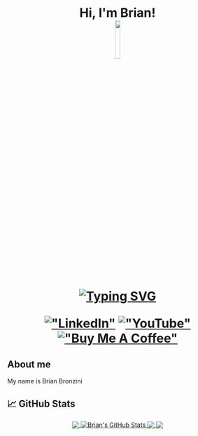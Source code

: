<!-- Main Header Section -->
<h1 align="center">

  Hi, I'm Brian!<br>
  <img align="center" width="15%" src="https://media.giphy.com/media/x6Mre19kM4Duf1op5P/giphy.gif">
  
  <p align="center" font="SFMono-Regular">
    <!-- Typing SVG by DenverCoder1 - https://github.com/DenverCoder1/readme-typing-svg -->
    <a href="https://github.com/DenverCoder1/readme-typing-svg">
      <img src="https://readme-typing-svg.demolab.com?font=&weight=700&size=22&duration=2300&pause=700&color=7CF8FFFF&center=true&width=500&height=30&lines=Information+Technology+Specialist;Security+Developer;Creative+Hobbyist;Cancer+Survivor" alt="Typing SVG" />
    </a>
  </p>
  
  <!-- Social icons section -->
  [!["LinkedIn"](https://img.shields.io/badge/LinkedIn-4682b4?style=for-the-badge&logo=linkedin&logoColor=white)](https://www.linkedin.com/in/brianbronzini/)
  [!["YouTube"](https://img.shields.io/badge/YouTube-d95652?style=for-the-badge&logo=youtube&logoColor=white)](https://www.youtube.com/channel/UCuQIJG1EbdaE3cv5Z6CxoLg)<br>
  [!["Buy Me A Coffee"](https://www.buymeacoffee.com/assets/img/custom_images/orange_img.png)](https://www.buymeacoffee.com/gbraad)
</h1>


<!-- About Me Section -->
<h2 id="about-me">About me</h2> 
My name is Brian Bronzini

<!-- My Stats Section -->
<h2 id="github-stats">&#x1f4c8; GitHub Stats</h2>

<div align="center">
  <a href="https://github.com/brianveebee/brianveebee">
    <img align="center" src="https://github-readme-stats.vercel.app/api/top-langs/?username=brianveebee&hide=java,html,tex&title_color=ffffff&text_color=c9cacc&icon_color=2bbc8a&bg_color=1d1f21&langs_count=3" />
  </a>

  <a href="https://github.com/brianveebee/brianveebee">
    <img align="center" src="https://github-readme-stats.vercel.app/api?username=brianveebee&show_icons=true&line_height=27&count_private=true&title_color=ffffff&text_color=c9cacc&icon_color=00e7ff&bg_color=1d1f21" alt="Brian's GitHub Stats" />
  </a>

  <a href="https://github.com/brianveebee/CS50x-projects-2022">
    <img align="center" src="https://github-readme-stats.vercel.app/api/pin/?username=brianveebee&repo=CS50x-projects-2022&title_color=ffffff&text_color=c9cacc&icon_color=00e7ff&bg_color=1d1f21" />
  </a>

  <a href="https://github.com/brianveebee/rock-paper-scissors">
    <img align="center" src="https://github-readme-stats.vercel.app/api/pin/?username=brianveebee&repo=rock-paper-scissors&title_color=ffffff&text_color=c9cacc&icon_color=00e7ff&bg_color=1d1f21" />
  </a>
</div>

